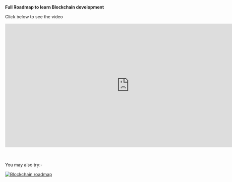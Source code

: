 **Full Roadmap to learn Blockchain development**

Click below to see the video

<iframe width="800" height="400" src="https://www.youtube.com/embed/ci_AIMCF-HA" title="YouTube video player" frameborder="0" allow="accelerometer; autoplay; clipboard-write; encrypted-media; gyroscope; picture-in-picture" allowfullscreen></iframe>

<br>
<br>
<br>

You may also try:-
<!--iframe width="800" height="400" src="https://www.youtube.com/embed/P87pLayUD8c" title="YouTube video player" frameborder="0" allow="accelerometer; autoplay; clipboard-write; encrypted-media; gyroscope; picture-in-picture" allowfullscreen></iframe>-->

[![Blockchain roadmap](https://i.ytimg.com/vi/P87pLayUD8c/maxresdefault.jpg)](https://www.youtube.com/watch?v=P87pLayUD8c)
